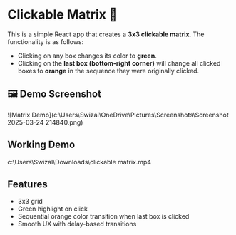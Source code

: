 # Clickable Matrix 🎯

This is a simple React app that creates a **3x3 clickable matrix**. The functionality is as follows:

- Clicking on any box changes its color to **green**.
- Clicking on the **last box (bottom-right corner)** will change all clicked boxes to **orange** in the sequence they were originally clicked.

## 🖼️ Demo Screenshot

![Matrix Demo](c:\Users\Swizal\OneDrive\Pictures\Screenshots\Screenshot 2025-03-24 214840.png) 

## Working Demo

c:\Users\Swizal\Downloads\clickable matrix.mp4

## Features

- 3x3 grid
- Green highlight on click
- Sequential orange color transition when last box is clicked
- Smooth UX with delay-based transitions

